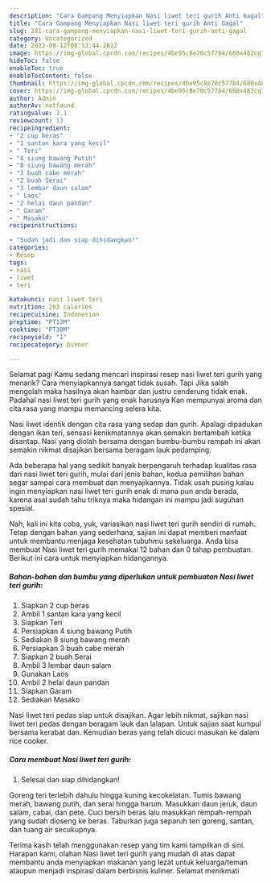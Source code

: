 ```yaml
---
description: "Cara Gampang Menyiapkan Nasi liwet teri gurih Anti Gagal"
title: "Cara Gampang Menyiapkan Nasi liwet teri gurih Anti Gagal"
slug: 281-cara-gampang-menyiapkan-nasi-liwet-teri-gurih-anti-gagal
category: Uncategorized
date: 2022-08-12T08:53:44.281Z
image: https://img-global.cpcdn.com/recipes/4be95c8e70c57784/680x482cq70/nasi-liwet-teri-gurih-foto-resep-utama.jpg
hideToc: false
enableToc: true
enableTocContent: false
thumbnail: https://img-global.cpcdn.com/recipes/4be95c8e70c57784/680x482cq70/nasi-liwet-teri-gurih-foto-resep-utama.jpg
cover: https://img-global.cpcdn.com/recipes/4be95c8e70c57784/680x482cq70/nasi-liwet-teri-gurih-foto-resep-utama.jpg
author: Admin
authorAv: notfound
ratingvalue: 3.1
reviewcount: 13
recipeingredient:
- "2 cup beras"
- "1 santan kara yang kecil"
- " Teri"
- "4 siung bawang Putih"
- "8 siung bawang merah"
- "3 buah cabe merah"
- "2 buah Serai"
- "3 lembar daun salam"
- " Laos"
- "2 helai daun pandan"
- " Garam"
- " Masako"
recipeinstructions:

- "Sudah jadi dan siap dihidangkan!"
categories:
- Resep
tags:
- nasi
- liwet
- teri

katakunci: nasi liwet teri 
nutrition: 263 calories
recipecuisine: Indonesian
preptime: "PT13M"
cooktime: "PT30M"
recipeyield: "1"
recipecategory: Dinner

---
```



Selamat pagi Kamu sedang mencari inspirasi resep nasi liwet teri gurih yang menarik? Cara menyiapkannya sangat tidak susah. Tapi Jika salah mengolah maka hasilnya akan hambar dan justru cenderung tidak enak. Padahal nasi liwet teri gurih yang enak harusnya Kan mempunyai aroma dan cita rasa yang mampu memancing selera kita.


Nasi liwet identik dengan cita rasa yang sedap dan gurih. Apalagi dipadukan dengan ikan teri, sensasi kenikmatannya akan semakin bertambah ketika disantap. Nasi yang diolah bersama dengan bumbu-bumbu rempah ini akan semakin nikmat disajikan bersama beragam lauk pedamping.

Ada beberapa hal yang sedikit banyak berpengaruh terhadap kualitas rasa dari nasi liwet teri gurih, mulai dari jenis bahan, kedua pemilihan bahan segar sampai cara membuat dan menyajikannya. Tidak usah pusing kalau ingin menyiapkan nasi liwet teri gurih enak di mana pun anda berada, karena asal sudah tahu triknya maka hidangan ini mampu jadi suguhan spesial.


Nah, kali ini kita coba, yuk, variasikan nasi liwet teri gurih sendiri di rumah. Tetap dengan bahan yang sederhana, sajian ini dapat memberi manfaat untuk membantu menjaga kesehatan tubuhmu sekeluarga. Anda bisa membuat Nasi liwet teri gurih memakai 12 bahan dan 0 tahap pembuatan. Berikut ini cara untuk menyiapkan hidangannya.

<!--inarticleads1-->

##### Bahan-bahan dan bumbu yang diperlukan untuk pembuatan Nasi liwet teri gurih:

1. Siapkan 2 cup beras
1. Ambil 1 santan kara yang kecil
1. Siapkan  Teri
1. Persiapkan 4 siung bawang Putih
1. Sediakan 8 siung bawang merah
1. Persiapkan 3 buah cabe merah
1. Siapkan 2 buah Serai
1. Ambil 3 lembar daun salam
1. Gunakan  Laos
1. Ambil 2 helai daun pandan
1. Siapkan  Garam
1. Sediakan  Masako


Nasi liwet teri pedas siap untuk disajikan. Agar lebih nikmat, sajikan nasi liwet teri pedas dengan beragam lauk dan lalapan. Untuk sajian saat kumpul bersama kerabat dan. Kemudian beras yang telah dicuci masukan ke dalam rice cooker. 

<!--inarticleads2-->

##### Cara membuat Nasi liwet teri gurih:


1. Selesai dan siap dihidangkan!

Goreng teri terlebih dahulu hingga kuning kecokelatan. Tumis bawang merah, bawang putih, dan serai hingga harum. Masukkan daun jeruk, daun salam, cabai, dan pete. Cuci bersih beras lalu masukkan rempah-rempah yang sudah dioseng ke beras. Taburkan juga separuh teri goreng, santan, dan tuang air secukupnya. 

Terima kasih telah menggunakan resep yang tim kami tampilkan di sini. Harapan kami, olahan Nasi liwet teri gurih yang mudah di atas dapat membantu anda menyiapkan makanan yang lezat untuk keluarga/teman ataupun menjadi inspirasi dalam berbisnis kuliner. Selamat menikmati
